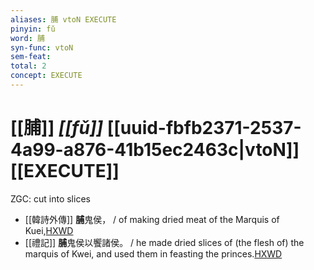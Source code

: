 ```yaml
---
aliases: 脯 vtoN EXECUTE
pinyin: fǔ
word: 脯
syn-func: vtoN
sem-feat: 
total: 2
concept: EXECUTE 
---
```

# [[脯]] *[[fǔ]]*  [[uuid-fbfb2371-2537-4a99-a876-41b15ec2463c|vtoN]] [[EXECUTE]]
ZGC: cut into slices
 - [[韓詩外傳]] **脯**鬼侯， / of making dried meat of the Marquis of Kuei,[HXWD](https://hxwd.org/textview.html?location=KR1c0066_tls_010-14a.9)
 - [[禮記]] **脯**鬼侯以饗諸侯。 / he made dried slices of (the flesh of) the marquis of Kwei, and used them in feasting the princes.[HXWD](https://hxwd.org/textview.html?location=KR1d0052_tls_014-1a.40)